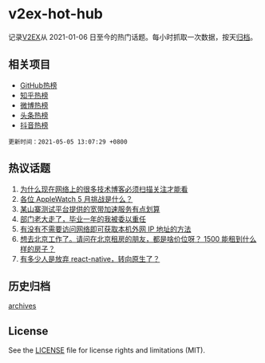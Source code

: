 # v2ex-hot-hub

 记录[V2EX](https://www.v2ex.com/)从 2021-01-06 日至今的热门话题。每小时抓取一次数据，按天[归档](archives)。
 
 ## 相关项目

- [GitHub热榜](https://github.com/lonnyzhang423/github-hot-hub)
- [知乎热榜](https://github.com/lonnyzhang423/zhihu-hot-hub)
- [微博热榜](https://github.com/lonnyzhang423/weibo-hot-hub)
- [头条热榜](https://github.com/lonnyzhang423/toutiao-hot-hub)
- [抖音热榜](https://github.com/lonnyzhang423/douyin-hot-hub)


 `更新时间：2021-05-05 13:07:29 +0800`

## 热议话题

1. [为什么现在网络上的很多技术博客必须扫描关注才能看](https://www.v2ex.com/t/774882)
1. [各位 AppleWatch 5 月挑战是什么？](https://www.v2ex.com/t/774912)
1. [某山寨测试平台提供的宽带加速服务有点划算](https://www.v2ex.com/t/774842)
1. [部门老大走了，毕业一年的我被委以重任](https://www.v2ex.com/t/774868)
1. [有没有不需要访问网络即可获取本机外网 IP 地址的方法](https://www.v2ex.com/t/774884)
1. [想去北京工作了。请问在北京租房的朋友，都是啥价位呀？ 1500 能租到什么样的房子？](https://www.v2ex.com/t/774895)
1. [有多少人是放弃 react-native，转向原生了？](https://www.v2ex.com/t/774913)

## 历史归档

[archives](archives)

## License

See the [LICENSE](LICENSE) file for license rights and limitations (MIT).
